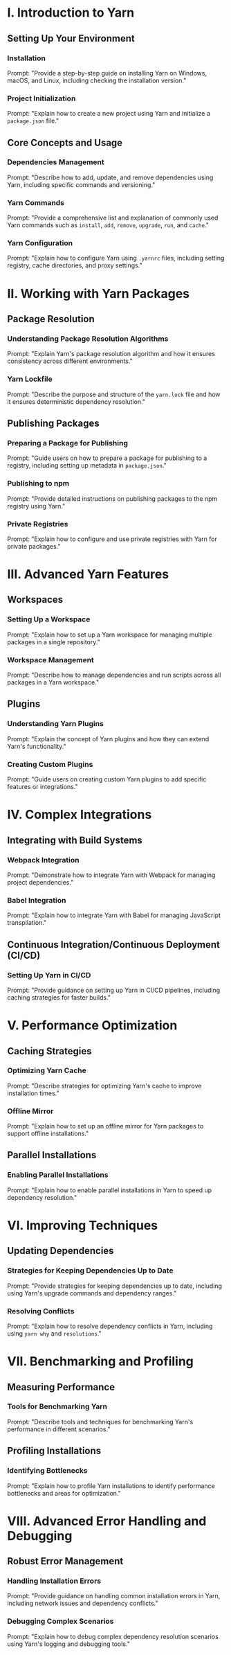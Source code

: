 # I. Introduction to Yarn

## Setting Up Your Environment
### Installation
Prompt: "Provide a step-by-step guide on installing Yarn on Windows, macOS, and Linux, including checking the installation version."

### Project Initialization
Prompt: "Explain how to create a new project using Yarn and initialize a `package.json` file."

## Core Concepts and Usage

### Dependencies Management
Prompt: "Describe how to add, update, and remove dependencies using Yarn, including specific commands and versioning."

### Yarn Commands
Prompt: "Provide a comprehensive list and explanation of commonly used Yarn commands such as `install`, `add`, `remove`, `upgrade`, `run`, and `cache`."

### Yarn Configuration
Prompt: "Explain how to configure Yarn using `.yarnrc` files, including setting registry, cache directories, and proxy settings."

# II. Working with Yarn Packages

## Package Resolution

### Understanding Package Resolution Algorithms
Prompt: "Explain Yarn's package resolution algorithm and how it ensures consistency across different environments."

### Yarn Lockfile
Prompt: "Describe the purpose and structure of the `yarn.lock` file and how it ensures deterministic dependency resolution."

## Publishing Packages

### Preparing a Package for Publishing
Prompt: "Guide users on how to prepare a package for publishing to a registry, including setting up metadata in `package.json`."

### Publishing to npm
Prompt: "Provide detailed instructions on publishing packages to the npm registry using Yarn."

### Private Registries
Prompt: "Explain how to configure and use private registries with Yarn for private packages."

# III. Advanced Yarn Features

## Workspaces

### Setting Up a Workspace
Prompt: "Explain how to set up a Yarn workspace for managing multiple packages in a single repository."

### Workspace Management
Prompt: "Describe how to manage dependencies and run scripts across all packages in a Yarn workspace."

## Plugins

### Understanding Yarn Plugins
Prompt: "Explain the concept of Yarn plugins and how they can extend Yarn's functionality."

### Creating Custom Plugins
Prompt: "Guide users on creating custom Yarn plugins to add specific features or integrations."

# IV. Complex Integrations

## Integrating with Build Systems

### Webpack Integration
Prompt: "Demonstrate how to integrate Yarn with Webpack for managing project dependencies."

### Babel Integration
Prompt: "Explain how to integrate Yarn with Babel for managing JavaScript transpilation."

## Continuous Integration/Continuous Deployment (CI/CD)

### Setting Up Yarn in CI/CD
Prompt: "Provide guidance on setting up Yarn in CI/CD pipelines, including caching strategies for faster builds."

# V. Performance Optimization

## Caching Strategies

### Optimizing Yarn Cache
Prompt: "Describe strategies for optimizing Yarn's cache to improve installation times."

### Offline Mirror
Prompt: "Explain how to set up an offline mirror for Yarn packages to support offline installations."

## Parallel Installations

### Enabling Parallel Installations
Prompt: "Explain how to enable parallel installations in Yarn to speed up dependency resolution."

# VI. Improving Techniques

## Updating Dependencies

### Strategies for Keeping Dependencies Up to Date
Prompt: "Provide strategies for keeping dependencies up to date, including using Yarn's upgrade commands and dependency ranges."

### Resolving Conflicts
Prompt: "Explain how to resolve dependency conflicts in Yarn, including using `yarn why` and `resolutions`."

# VII. Benchmarking and Profiling

## Measuring Performance

### Tools for Benchmarking Yarn
Prompt: "Describe tools and techniques for benchmarking Yarn's performance in different scenarios."

## Profiling Installations

### Identifying Bottlenecks
Prompt: "Explain how to profile Yarn installations to identify performance bottlenecks and areas for optimization."

# VIII. Advanced Error Handling and Debugging

## Robust Error Management

### Handling Installation Errors
Prompt: "Provide guidance on handling common installation errors in Yarn, including network issues and dependency conflicts."

### Debugging Complex Scenarios
Prompt: "Explain how to debug complex dependency resolution scenarios using Yarn's logging and debugging tools."
